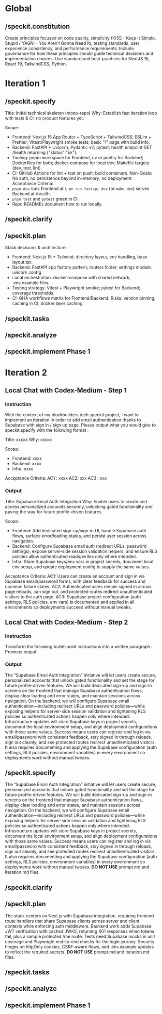 # Global

## /speckit.constitution 

Create principles focused on code quality, simplicity (KISS - Keep It Simple, Stupid / YAGNI - You Aren't Gonna Need It), testing standards, user experience consistency, and performance requirements. 
Include governance for how these principles should guide technical decisions and implementation choices. 
Use standard and best-practices for NextJS 15, React 19, TailwindCSS, Python.

# Iteration 1

## /speckit.specify

Title: Initial technical skeleton (mono-repo)
Why: Establish fast iteration loop with tests & CI; no product features yet.

Scope:
- Frontend: Next.js 15 App Router + TypeScript + TailwindCSS; ESLint + Prettier; Vitest/Playwright smoke tests; basic "/" page with build info.
- Backend: FastAPI + Uvicorn; Pydantic v2; pytest; health endpoint GET /health returning {"status":"ok"}.
- Tooling: pnpm workspace for Frontend, uv or poetry for Backend; Dockerfiles for both; docker-compose for local dev; Makefile targets (dev, test, lint).
- CI: GitHub Actions for lint + test on push; build containers.
Non-Goals: No auth, no persistence beyond in-memory; no deployment.
Acceptance Criteria:
- `pnpm dev` runs Frontend at /; `uv run fastapi dev` (or `make dev`) serves Backend at /health.
- `pnpm test` and `pytest` green in CI.
- Repo READMEs document how to run locally.

## /speckit.clarify

## /speckit.plan

Stack decisions & architecture:
- Frontend: Next.js 15 + Tailwind; directory layout, env handling, base layout.tsx.
- Backend: FastAPI app factory pattern; routers folder; settings module; uvicorn config.
- Local orchestration: docker-compose with shared network; .env.example files.
- Testing strategy: Vitest + Playwright smoke; pytest for Backend; coverage thresholds.
- CI: GHA workflows matrix for Frontend/Backend.
Risks: version pinning, caching in CI, docker layer caching.

## /speckit.tasks
## /speckit.analyze
## /speckit.implement Phase 1

# Iteration 2

## Local Chat with Codex-Medium - Step 1

### Instruction

With the context of my blockbuilders.tech.speckit project, I want to implement an iteration in order to add email authentication thanks to Supabase with sign in / sign up page.
Please output what you would give to speckit.specify with the following format :

Title: xxxxx
Why: xxxxx

Scope:
- Frontend: xxxx
- Backend: xxxx
- Infra: xxxx

Acceptance Criteria:
AC1 : xxxx
AC2: xxx
AC3 : xxx

### Output

Title: Supabase Email Auth Integration
Why: Enable users to create and access personalized accounts securely, unlocking gated functionality and paving the way for future profile-driven features.

Scope:
- Frontend: Add dedicated sign-up/sign-in UI, handle Supabase auth flows, surface error/loading states, and persist user session across navigation.
- Backend: Configure Supabase email auth (redirect URLs, password settings), expose server-side session validation helpers, and ensure RLS policies allow authenticated reads/writes only where intended.
- Infra: Store Supabase keys/env vars in project secrets, document local env setup, and update deployment config to supply the same values.

Acceptance Criteria:
AC1: Users can create an account and sign in via Supabase email/password forms, with clear feedback for success and common failure states.
AC2: Authenticated users remain signed in across page reloads, can sign out, and protected routes redirect unauthenticated visitors to the auth page.
AC3: Supabase project configuration (auth settings, RLS policies, env vars) is documented and applied in all environments so deployments succeed without manual tweaks.

## Local Chat with Codex-Medium - Step 2

### Instruction

Transform the following bullet-point instructions into a written paragraph : 
Previous output

### Output

The “Supabase Email Auth Integration” initiative will let users create secure, personalized accounts that unlock gated functionality and set the stage for future profile-driven features. We will build dedicated sign-up and sign-in screens on the frontend that manage Supabase authentication flows, display clear loading and error states, and maintain sessions across navigation. On the backend, we will configure Supabase email authentication—including redirect URLs and password policies—while exposing helpers for server-side session validation and tightening RLS policies so authenticated actions happen only where intended. Infrastructure updates will store Supabase keys in project secrets, document the local environment setup, and align deployment configurations with those same values. Success means users can register and log in via email/password with consistent feedback, stay signed in through reloads, sign out cleanly, and see protected routes redirect unauthenticated visitors. It also requires documenting and applying the Supabase configuration (auth settings, RLS policies, environment variables) in every environment so deployments work without manual tweaks.

## /speckit.specify

The “Supabase Email Auth Integration” initiative will let users create secure, personalized accounts that unlock gated functionality and set the stage for future profile-driven features. We will build dedicated sign-up and sign-in screens on the frontend that manage Supabase authentication flows, display clear loading and error states, and maintain sessions across navigation. On the backend, we will configure Supabase email authentication—including redirect URLs and password policies—while exposing helpers for server-side session validation and tightening RLS policies so authenticated actions happen only where intended. Infrastructure updates will store Supabase keys in project secrets, document the local environment setup, and align deployment configurations with those same values. Success means users can register and log in via email/password with consistent feedback, stay signed in through reloads, sign out cleanly, and see protected routes redirect unauthenticated visitors. It also requires documenting and applying the Supabase configuration (auth settings, RLS policies, environment variables) in every environment so deployments work without manual tweaks. **DO NOT USE** prompt.md and iteration.md files. 

## /speckit.clarify

## /speckit.plan

The stack centers on Next.js with Supabase integration, requiring frontend route handlers that share Supabase clients across server and client contexts while enforcing auth middleware. Backend work adds Supabase JWT verification with cached JWKS, returning 401 responses when tokens fail, plus a sample protected /me route. Tests need Supabase mocks in unit coverage and Playwright end-to-end checks for the login journey. Security hinges on httpOnly cookies, CSRF-aware flows, and .env.example updates to reflect the required secrets. **DO NOT USE** prompt.md and iteration.md files. 

## /speckit.tasks
## /speckit.analyze
## /speckit.implement Phase 1

